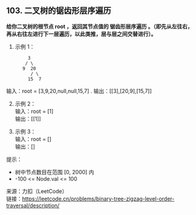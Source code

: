 ## 103. 二叉树的锯齿形层序遍历

**给你二叉树的根节点 root ，返回其节点值的 锯齿形层序遍历 。（即先从左往右，再从右往左进行下一层遍历，以此类推，层与层之间交替进行）。**

1. 示例 1：

```
        3
       / \
      9  20
         / \
        15  7
```

输入：root = [3,9,20,null,null,15,7] .
输出：[[3],[20,9],[15,7]]

2. 示例 2：  
   输入：root = [1]  
   输出：[[1]]

3. 示例 3：  
   输入：root = []  
   输出：[]

提示：

- 树中节点数目在范围 [0, 2000] 内
- -100 <= Node.val <= 100

来源：力扣（LeetCode）  
链接：https://leetcode.cn/problems/binary-tree-zigzag-level-order-traversal/description/
